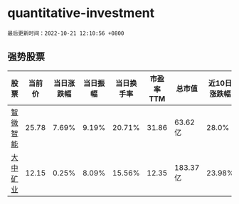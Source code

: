 # quantitative-investment

`最后更新时间：2022-10-21 12:10:56 +0800`

## 强势股票

|股票|当前价|当日涨跌幅|当日振幅|当日换手率|市盈率TTM|总市值|近10日涨跌幅|
|----|----|----|----|----|----|----|----|
|[智微智能](https://xueqiu.com/S/SZ001339)|25.78|7.69%|9.19%|20.71%|31.86|63.62亿|28.0%|
|[大中矿业](https://xueqiu.com/S/SZ001203)|12.15|0.25%|8.09%|15.56%|12.35|183.37亿|23.98%|
